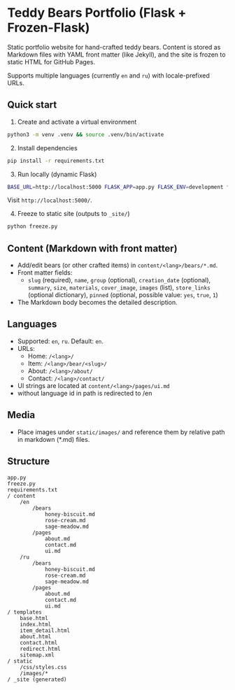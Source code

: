 # Teddy Bears Portfolio (Flask + Frozen-Flask)

Static portfolio website for hand-crafted teddy bears. Content is stored as Markdown files with YAML front matter (like Jekyll), and the site is frozen to static HTML for GitHub Pages.

Supports multiple languages (currently `en` and `ru`) with locale-prefixed URLs.

## Quick start

1. Create and activate a virtual environment
```bash
python3 -m venv .venv && source .venv/bin/activate
```

2. Install dependencies
```bash
pip install -r requirements.txt
```

3. Run locally (dynamic Flask)
```bash
BASE_URL=http://localhost:5000 FLASK_APP=app.py FLASK_ENV=development flask run --debug
```
Visit `http://localhost:5000/`.

4. Freeze to static site (outputs to `_site/`)
```bash
python freeze.py
```

## Content (Markdown with front matter)

- Add/edit bears (or other crafted items) in `content/<lang>/bears/*.md`.
- Front matter fields:
  - `slug` (required), `name`, `group` (optional), `creation_date` (optional), `summary`, `size`, `materials`, `cover_image`, `images` (list), `store_links` (optional dictionary), `pinned` (optional, possible value: `yes`, `true`, `1`)
- The Markdown body becomes the detailed description.

## Languages

- Supported: `en`, `ru`. Default: `en`.
- URLs:
  - Home: `/<lang>/`
  - Item: `/<lang>/bear/<slug>/`
  - About: `/<lang>/about/`
  - Contact: `/<lang>/contact/`
- UI strings are located at `content/<lang>/pages/ui.md`
- <Base URL> without language id in path is redirected to <Base URL>/en

## Media

- Place images under `static/images/` and reference them by relative path in markdown (*.md) files.

## Structure
```
app.py
freeze.py
requirements.txt
/ content
    /en
        /bears
            honey-biscuit.md
            rose-cream.md
            sage-meadow.md
        /pages
            about.md
            contact.md
            ui.md
    /ru
        /bears
            honey-biscuit.md
            rose-cream.md
            sage-meadow.md
        /pages
            about.md
            contact.md
            ui.md
/ templates
    base.html
    index.html
    item_detail.html
    about.html
    contact.html
    redirect.html
    sitemap.xml
/ static
    /css/styles.css
    /images/*
/ _site (generated)
```
